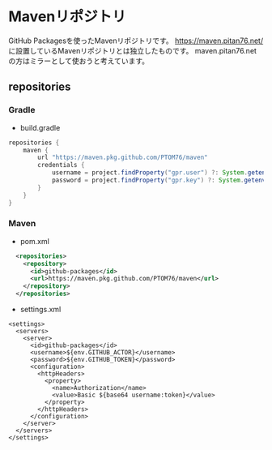# Mavenリポジトリ
GitHub Packagesを使ったMavenリポジトリです。
https://maven.pitan76.net/ に設置しているMavenリポジトリとは独立したものです。
maven.pitan76.netの方はミラーとして使おうと考えています。

## repositories
### Gradle
- build.gradle
```build.gradle
repositories {
    maven {
        url "https://maven.pkg.github.com/PTOM76/maven"
        credentials {
            username = project.findProperty("gpr.user") ?: System.getenv("GITHUB_ACTOR")
            password = project.findProperty("gpr.key") ?: System.getenv("GITHUB_TOKEN")
        }
    }
}
```

### Maven
- pom.xml
```pom.xml
  <repositories>
    <repository>
      <id>github-packages</id>
      <url>https://maven.pkg.github.com/PTOM76/maven</url>
    </repository>
  </repositories>
```

- settings.xml
```
<settings>
  <servers>
    <server>
      <id>github-packages</id>
      <username>${env.GITHUB_ACTOR}</username>
      <password>${env.GITHUB_TOKEN}</password>
      <configuration>
        <httpHeaders>
          <property>
            <name>Authorization</name>
            <value>Basic ${base64 username:token}</value>
          </property>
        </httpHeaders>
      </configuration>
    </server>
  </servers>
</settings>
```
